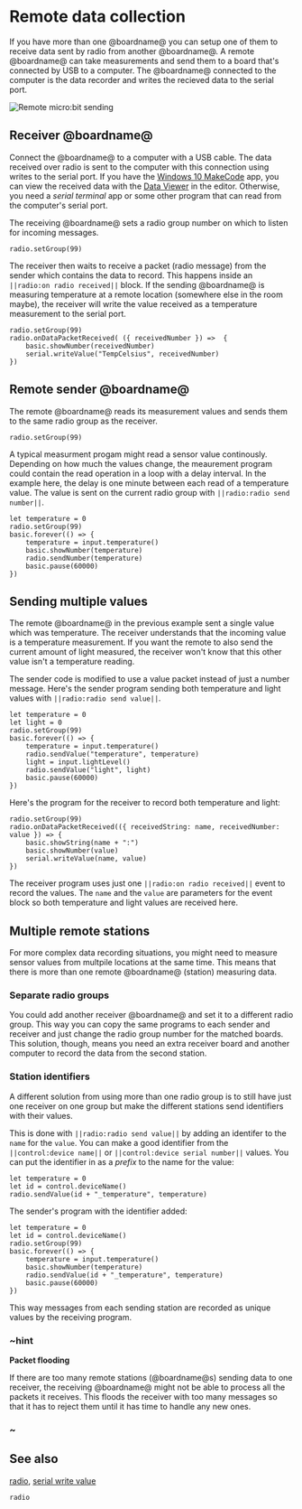 # Remote data collection

If you have more than one @boardname@ you can setup one of them to receive data sent by radio from another @boardname@. A remote @boardname@ can take measurements and send them to a board that's connected by USB to a computer. The @boardname@ connected to the computer is the data recorder and writes the recieved data to the serial port.

![Remote micro:bit sending](/static/mb/device/data-analysis/radio-zap.jpg)

## Receiver @boardname@

Connect the @boardname@ to a computer with a USB cable. The data received over radio is sent to the computer with this connection using writes to the serial port. If you have the [Windows 10 MakeCode](https://www.microsoft.com/store/apps/9PJC7SV48LCX) app, you can view the received data with the [Data Viewer](./viewing) in the editor. Otherwise, you need a _serial terminal_ app or some other program that can read from the computer's serial port.

The receiving @boardname@ sets a radio group number on which to listen for incoming messages.

```block
radio.setGroup(99)
```

The receiver then waits to receive a packet (radio message) from the sender which contains the data to record. This happens inside an ``||radio:on radio received||`` block. If the sending @boardname@ is measuring temperature at a remote location (somewhere else in the room maybe), the receiver will write the value received as a temperature measurement to the serial port.

```blocks
radio.setGroup(99)
radio.onDataPacketReceived( ({ receivedNumber }) =>  {
    basic.showNumber(receivedNumber)
    serial.writeValue("TempCelsius", receivedNumber)
})
```

## Remote sender @boardname@

The remote @boardname@ reads its measurement values and sends them to the same radio group as the receiver.

```block
radio.setGroup(99)
```
A typical measurment progam might read a sensor value continously. Depending on how much the values change, the meaurement program could contain the read operation in a loop with a delay interval. In the example here, the delay is one minute between each read of a temperature value. The value is sent on the current radio group with ``||radio:radio send number||``.

```blocks
let temperature = 0
radio.setGroup(99)
basic.forever(() => {
    temperature = input.temperature()
    basic.showNumber(temperature)
    radio.sendNumber(temperature)
    basic.pause(60000)
})
```

## Sending multiple values

The remote @boardname@ in the previous example sent a single value which was temperature. The receiver understands that the incoming value is a temperature measurement. If you want the remote to also send the current amount of light measured, the receiver won't know that this other value isn't a temperature reading.

The sender code is modified to use a value packet instead of just a number message. Here's the sender program sending both temperature and light values with ``||radio:radio send value||``.

```blocks
let temperature = 0
let light = 0
radio.setGroup(99)
basic.forever(() => {
    temperature = input.temperature()
    radio.sendValue("temperature", temperature)
    light = input.lightLevel()
    radio.sendValue("light", light)
    basic.pause(60000)
})
```

Here's the program for the receiver to record both temperature and light:

```blocks
radio.setGroup(99)
radio.onDataPacketReceived(({ receivedString: name, receivedNumber: value }) => {
    basic.showString(name + ":")
    basic.showNumber(value)
    serial.writeValue(name, value)
})
```

The receiver program uses just one ``||radio:on radio received||`` event to record the values. The ``name`` and the ``value`` are parameters for the event block so both temperature and light values are received here.

## Multiple remote stations

For more complex data recording situations, you might need to measure sensor values from multpile locations at the same time. This means that there is more than one remote @boardname@ (station) measuring data.

### Separate radio groups

You could add another receiver @boardname@ and set it to a different radio group. This way you can copy the same programs to each sender and receiver and just change the radio group number for the matched boards. This solution, though, means you need an extra receiver board and another computer to record the data from the second station.

### Station identifiers

A different solution from using more than one radio group is to still have just one receiver on one group but make the different stations send identifiers with their values.

This is done with ``||radio:radio send value||`` by adding an identifer to the ``name`` for the ``value``. You can make a good identifier from the ``||control:device name||`` or ``||control:device serial number||`` values. You can put the identifier in as a _prefix_ to the name for the value:

```block
let temperature = 0
let id = control.deviceName()
radio.sendValue(id + "_temperature", temperature)
```

The sender's program with the identifier added:

```blocks
let temperature = 0
let id = control.deviceName()
radio.setGroup(99)
basic.forever(() => {
    temperature = input.temperature()
    basic.showNumber(temperature)
    radio.sendValue(id + "_temperature", temperature)
    basic.pause(60000)
})
```

This way messages from each sending station are recorded as unique values by the receiving program.

### ~hint

**Packet flooding**

If there are too many remote stations (@boardname@s) sending data to one receiver, the receiving @boardname@ might not be able to process all the packets it receives. This floods the receiver with too many messages so that it has to reject them until it has time to handle any new ones.

### ~

## See also

[radio](/reference/radio), [serial write value](/reference/serial/write-value)

```package
radio
```
